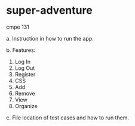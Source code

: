 # super-adventure
cmpe 131

a. Instruction in how to run the app.

b. Features:
1. Log In
2. Log Out
3. Register
4. CSS
5. Add
6. Remove
7. View 
8. Organize

c. File location of test cases and how to run them.
